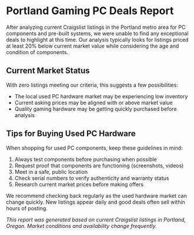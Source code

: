 # Portland Gaming PC Deals Report

After analyzing current Craigslist listings in the Portland metro area for PC components and pre-built systems, we were unable to find any exceptional deals to highlight at this time. Our analysis typically looks for listings priced at least 20% below current market value while considering the age and condition of components.

## Current Market Status

With zero listings meeting our criteria, this suggests a few possibilities:
- The local used PC hardware market may be experiencing low inventory
- Current asking prices may be aligned with or above market value
- Quality gaming hardware may be getting quickly purchased before analysis

## Tips for Buying Used PC Hardware

When shopping for used PC components, keep these guidelines in mind:

1. Always test components before purchasing when possible
2. Request proof that components are functioning (screenshots, videos)
3. Meet in a safe, public location
4. Check serial numbers to verify authenticity and warranty status
5. Research current market prices before making offers

We recommend checking back regularly as the used hardware market can change quickly. New listings appear daily and good deals often sell within hours of posting.

*This report was generated based on current Craigslist listings in Portland, Oregon. Market conditions and availability change frequently.*